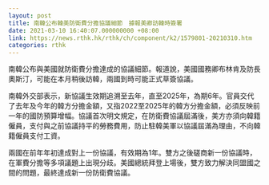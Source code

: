 ```yaml
---
layout: post
title: 南韓公布韓美防衛費分擔協議細節　據報美卿訪韓時簽署
date: 2021-03-10 16:40:07.000000000 +08:00
link: https://news.rthk.hk/rthk/ch/component/k2/1579801-20210310.htm
categories: rthk
---
```


南韓公布與美國就防衛費分擔達成的協議細節。報道說，美國國務卿布林肯及防長奧斯汀，可能在本月稍後訪韓，兩國到時可能正式草簽協議。

南韓外交部表示，新協議生效期追溯至去年，直至2025年，為期6年。官員交代了去年及今年的韓方分擔金額，又指2022至2025年的韓方分擔金額，必須反映前一年的國防預算增幅。協議首次明文規定，在防衛費協議屆滿後，美方亦須向韓籍僱員，支付與之前協議持平的勞務費用，防止駐韓美軍以協議屆滿為理由，不向韓籍僱員支付工資。

兩國在前年年初達成對上一份協議，有效期為1年。雙方之後磋商新一份協議時，在軍費分擔等多項議題上出現分歧。美國總統拜登上場後，雙方致力解決同盟國之間的問題，最終達成新一份防衛費協議。
